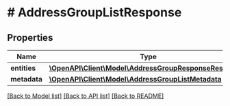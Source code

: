 # # AddressGroupListResponse

## Properties

Name | Type | Description | Notes
------------ | ------------- | ------------- | -------------
**entities** | [**\OpenAPI\Client\Model\AddressGroupResponseResource[]**](AddressGroupResponseResource.md) |  | [optional]
**metadata** | [**\OpenAPI\Client\Model\AddressGroupListMetadata**](AddressGroupListMetadata.md) |  | [optional]

[[Back to Model list]](../../README.md#models) [[Back to API list]](../../README.md#endpoints) [[Back to README]](../../README.md)

